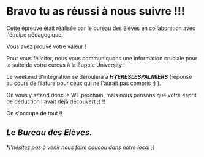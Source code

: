 # Bravo tu as réussi à nous suivre !!! 

Cette épreuve était réalisée par le bureau des Elèves en collaboration avec l'équipe pédagogique. 



Vous avez prouvé votre valeur !

Pour vous féliciter, nous vous communiquons une information cruciale pour la suite de votre curcus à la Zupple University : 

Le weekend d'intégration se déroulera à _**HYERESLESPALMIERS**_ (réponse au cours  de filature pour ceux qui ne l'aurait pas compris ;) ).



On vous y attend donc le WE prochain, mais nous pensons que votre esprit de déduction l'avait déjà découvert ;) !!

On s'occupe de tout !!



_**Le Bureau des Elèves.**_ 
----

*N'hésitez pas à venir nous faire coucou dans notre local ;)*
